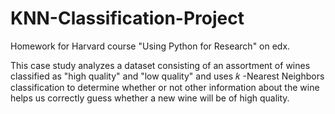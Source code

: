 # KNN-Classification-Project

Homework for Harvard course "Using Python for Research" on edx. 

This case study analyzes a dataset consisting of an assortment of wines classified as "high quality" and "low quality" and  uses  𝑘 -Nearest Neighbors classification to determine whether or not other information about the wine helps us correctly guess whether a new wine will be of high quality.
